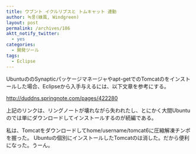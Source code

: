 ```yaml
---
title: ウブント イクルリブスと トムキャット 連動
author: 녹풍(綠風, Windgreen)
layout: post
permalink: /archives/186
aktt_notify_twitter:
  - yes
categories:
  - 開発ツール
tags:
  - Eclipse
---
```

UbuntuののSynapticパッケージマネージャやapt-getでのTomcatのをインストールした場合、Eclipseから入手与えるには、以下文章を参考にする。

http://duddns.springnote.com/pages/422280

上記のリンクは、リングノートが壊れながら失われたし、とにかく大間Ubuntuのでは単にダウンロードしてインストールするのが続編である。

私は、Tomcatをダウンロードしてhome/username/tomcat6に圧縮解凍チンポを握った。 Ubuntuの個別にインストールしたTomcatのは消した。だから便利になった。うーん。
